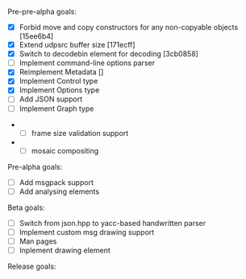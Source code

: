 Pre-pre-alpha goals:

- [x] Forbid move and copy constructors for any non-copyable objects [15ee6b4]
- [x] Extend udpsrc buffer size [171ecff]
- [x] Switch to decodebin element for decoding [3cb0858]
- [ ] Implement command-line options parser
- [x] Reimplement Metadata []
- [x] Implement Control type
- [x] Implement Options type
- [ ] Add JSON support
- [ ] Implement Graph type
- - [ ] frame size validation support
- - [ ] mosaic compositing

Pre-alpha goals:

- [ ] Add msgpack support
- [ ] Add analysing elements

Beta goals:

- [ ] Switch from json.hpp to yacc-based handwritten parser
- [ ] Implement custom msg drawing support
- [ ] Man pages
- [ ] Inplement drawing element

Release goals:
